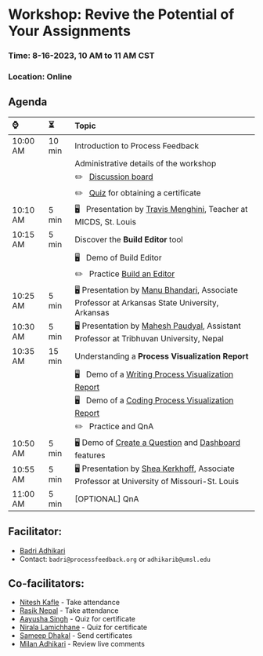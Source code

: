 # Workshop: Revive the Potential of Your Assignments

### Time: 8-16-2023, 10 AM to 11 AM CST
### Location: Online

## Agenda

| ⌚ | ⏳  |  Topic |
|:----------|:-------------|:------|
| 10:00 AM |   10 min  | Introduction to Process Feedback |
|          |           | Administrative details of the workshop | 
|          |           | ✏️ &nbsp;  [Discussion board](https://docs.google.com/document/d/1n54-HtjYewJ_iYP-ZYGrfU16uPdaAuLqsSuhjyc3fAQ/edit?usp=sharing) |
|          |           | ✏️ &nbsp;  [Quiz](https://forms.gle/54mPpkyVYFH5VgD1A) for obtaining a certificate |
| 10:10 AM |    5 min  | 🖥️  &nbsp;  Presentation by [Travis Menghini](https://www.linkedin.com/in/travismenghini/), Teacher at MICDS, St. Louis |
| 10:15 AM |    5 min  | Discover the **Build Editor** tool |
|          |           |  🖥️ &nbsp;  Demo of Build Editor |
|          |           |  ✏️ &nbsp;  Practice [Build an Editor](https://www.processfeedback.org/buildeditor) |
| 10:25 AM |    5 min  | 🖥️ Presentation by [Manu Bhandari](https://www.linkedin.com/in/manu-bhandari/), Associate Professor at Arkansas State University, Arkansas |
| 10:30 AM |    5 min  | 🖥️ Presentation by [Mahesh Paudyal](https://www.linkedin.com/in/mahesh-paudyal-mahesh-kathmandu-9601a854/), Assistant Professor at Tribhuvan University, Nepal |
| 10:35 AM |   15 min  | Understanding a **Process Visualization Report** |
|          |           |  🖥️ &nbsp;  Demo of a [Writing Process Visualization Report](https://www.processfeedback.org/report/text_c2f19ef6-e272-4d38-b851-17cabde5a7aa?lang=en) |
|          |           |  🖥️ &nbsp;  Demo of a [Coding Process Visualization Report](https://www.processfeedback.org/report/code_febb0b01-bb70-4533-8e5b-55004ce01450?lang=en) |
|          |           |  ✏️ &nbsp;  Practice and QnA |
| 10:50 AM |    5 min  | 🖥️ Demo of [Create a Question](https://www.processfeedback.org/uploadquestion) and [Dashboard](https://www.processfeedback.org/dashboard?FileId=question_2023-08-15-15-06_5651b989-5dda-48c2-b427-61df23227a42&DashboardAccessToken=2023-08-15-15-06_dea0c12a-8fb6-4d9f-9db4-7592bfe60e87) features |
| 10:55 AM |    5 min  | 🖥️ Presentation by [Shea Kerkhoff](https://www.linkedin.com/in/mskerkhoff/), Associate Professor at University of Missouri-St. Louis |
| 11:00 AM |    5 min  | [OPTIONAL] QnA |

## Facilitator:
* [Badri Adhikari](https://badriadhikari.github.io/)
* Contact: `badri@processfeedback.org` or `adhikarib@umsl.edu`

## Co-facilitators:
* [Nitesh Kafle](https://www.linkedin.com/in/niteshkafle/) - Take attendance
* [Rasik Nepal](https://www.linkedin.com/in/rasik-nepal-648559230/) - Take attendance
* [Aayusha Singh](https://www.linkedin.com/in/aayusha-singh-479354280/) - Quiz for certificate
* [Nirala Lamichhane](https://www.linkedin.com/in/nirala-lamichhane/) - Quiz for certificate
* [Sameep Dhakal](https://www.linkedin.com/in/sameep-dhakal-082155154/) - Send certificates
* [Milan Adhikari](https://www.linkedin.com/in/adhikarimilan/) - Review live comments



